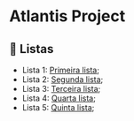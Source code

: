 # Atlantis Project

<h2> 📑 Listas  </h2>

 - Lista 1: [Primeira lista](https://github.com/LucasMedici/AtlantisProject/tree/lista_01); <br>
 - Lista 2: [Segunda lista](https://github.com/LucasMedici/AtlantisProject/tree/lista_02); <br> 
 - Lista 3: [Terceira lista](https://github.com/LucasMedici/AtlantisProject/tree/lista_03); <br> 
 - Lista 4: [Quarta lista](https://github.com/LucasMedici/AtlantisProject/tree/lista_04); <br> 
 - Lista 5: [Quinta lista](https://github.com/LucasMedici/AtlantisProject/tree/lista_05); <br> 
